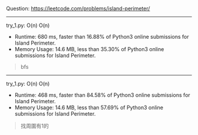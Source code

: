 Question: https://leetcode.com/problems/island-perimeter/

---

try_1.py: O(n) O(n)
* Runtime: 680 ms, faster than 16.88% of Python3 online submissions for Island Perimeter.
* Memory Usage: 14.6 MB, less than 35.30% of Python3 online submissions for Island Perimeter.

> bfs

---

try_1.py: O(n) O(n)
* Runtime: 468 ms, faster than 84.58% of Python3 online submissions for Island Perimeter.
* Memory Usage: 14.6 MB, less than 57.69% of Python3 online submissions for Island Perimeter.

> 找周圍有1的